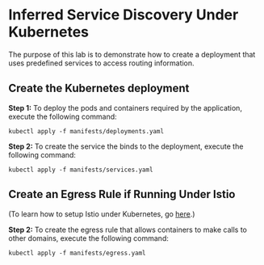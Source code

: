 # Inferred Service Discovery Under Kubernetes

The purpose of this lab is to demonstrate how to create a deployment that uses predefined services to access
routing information.

## Create the Kubernetes deployment

**Step 1:** To deploy the pods and containers required by the application, execute the following command:

`kubectl apply -f manifests/deployments.yaml`

**Step 2:** To create the service the binds to the deployment, execute the following command:

`kubectl apply -f manifests/services.yaml`

## Create an Egress Rule if Running Under Istio

(To learn how to setup Istio under Kubernetes, go [here](../service-mesh-istio/README.md).)

**Step 2:** To create the egress rule that allows containers to make calls to other domains, execute the
following command:

`kubectl apply -f manifests/egress.yaml`